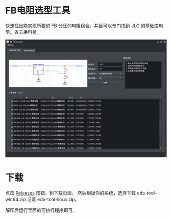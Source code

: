 
# FB电阻选型工具

快速找出能实现所要的 FB 分压的电阻组合。并且可以专门找到 JLC 的基础库电阻。省去换料费。

![截图](./res/Screenshot_20240213_075625.png)


# 下载

点击 [Releases](https://github.com/microcai/JLC_R_util/releases) 按钮，到下载页面。
然后根据你的系统，选择下载  eda-tool-win64.zip 活着 eda-tool-linux.zip。

解压后运行里面的可执行程序即可。

